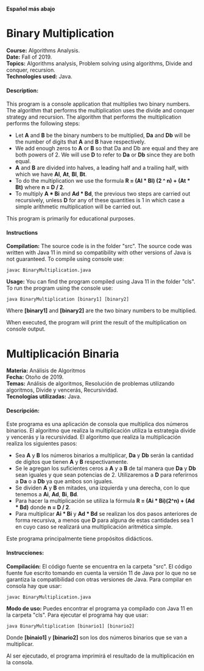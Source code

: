 **Español más abajo**

# Binary Multiplication
**Course:** Algorithms Analysis.<br>
**Date:** Fall of 2019.<br>
**Topics:** Algorithms analysis, Problem solving using algorithms, Divide and conquer, recursion.<br>
**Technologies used:** Java.<br>

#### Description:
This program is a console application that multiplies two binary numbers. The algorithm that performs the multiplication uses the divide and conquer strategy and recursion. The algorithm that performs the multiplication performs the following steps:
* Let **A** and **B** be the binary numbers to be multiplied, **Da** and **Db** will be the number of digits that **A** and **B** have respectively.
* We add enough zeros to **A** or **B** so that Da and Db are equal and they are both powers of 2. We will use **D** to refer to **Da** or **Db** since they are both equal.
* **A** and **B** are divided into halves, a leading half and a trailing half, with which we have **Al**, **At**, **Bl**, **Bt**.
* To do the multiplication we use the formula **R = (Al * Bl) (2 ^ n) + (At * ​​Bt)** where **n = D / 2**.
* To multiply **A * Bi** and **Ad * Bd**, the previous two steps are carried out recursively, unless **D** for any of these quantities is 1 in which case a simple arithmetic multiplication will be carried out.

This program is primarily for educational purposes. 

#### Instructions
**Compilation:** The source code is in the folder "src". The source code was written with Java 11 in mind so compatibility with other versions of Java is not guaranteed. To compile using console use:

```
javac BinaryMultiplication.java
```

**Usage:** You can find the program compiled using Java 11 in the folder "cls". To run the program using the console use:

```
java BinaryMultiplication [binary1] [binary2]
```
Where **[binary1]** and **[binary2]** are the two binary numbers to be multiplied.

When executed, the program will print the result of the multiplication on console output.



# Multiplicación Binaria
**Materia:** Análisis de Algoritmos<br>
**Fecha:** Otoño de 2019.<br>
**Temas:** Análisis de algoritmos, Resolución de problemas utilizando algoritmos, Divide y vencerás, Recursividad.<br>
**Tecnologías utilizadas:** Java.<br>

#### Descripción:
Este programa es una aplicación de consola que multiplica dos números binarios. El algoritmo que realiza la multiplicación utiliza la estrategia divide y vencerás y la recursividad. El algoritmo que realiza la multiplicación realiza los siguientes pasos:
* Sea **A** y **B** los números binarios a multiplicar, **Da** y **Db** serán la cantidad de dígitos que tienen **A** y **B** respectivamente.
* Se le agregan los suficientes ceros a **A** y a **B** de tal manera que **Da** y **Db** sean iguales y que sean potencias de 2. Utilizaremos a **D** para referirnos a **Da** o a **Db** ya que ambos son iguales.
* Se dividen **A** y **B** en mitades, una izquierda y una derecha, con lo que tenemos a **Ai**, **Ad**, **Bi**, **Bd**.
* Para hacer la multiplicación se utiliza la fórmula **R = (Ai * Bi)(2^n) + (Ad * Bd)** donde **n = D / 2**.
* Para multiplicar **Ai * Bi** y **Ad * Bd** se realizan los dos pasos anteriores de forma recursiva, a menos que **D** para alguna de estas cantidades sea 1 en cuyo caso se realizará una multiplicación aritmética simple.

Este programa principalmente tiene propósitos didácticos.

#### Instrucciones:
**Compilación:** El código fuente se encuentra en la carpeta "src". El código fuente fue escrito tomando en cuenta la versión 11 de Java por lo que no se garantiza la compatibilidad con otras versiones de Java. Para compilar en consola hay que usar:

```
javac BinaryMultiplication.java
```

**Modo de uso:** Puedes encontrar el programa ya compilado con Java 11 en la carpeta "cls". Para ejecutar el programa hay que usar:

```
java BinaryMultiplication [binario1] [binario2]
```
Donde **[binaio1]** y **[binario2]** son los dos números binarios que se van a multiplicar.

Al ser ejecutado, el programa imprimirá el resultado de la multiplicación en la consola.